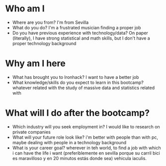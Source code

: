 # Who am I

* Where are you from?	I'm from Sevilla
* What do you do?	I'm a frustrated musician finding a proper job
* Do you have previous experience with technology/data?	On paper (literally), I have strong statistical and math skills, but I don't have a proper technology background

# Why am I here

* What has brought you to Ironhack?	I want to have a better job
* What knowledge/skills do you expect to learn in this bootcamp?	whatever related with the study of massive data and statistics related with

# What will I do after the bootcamp?

* Which industry will you seek employment in?	I would like to research on private companies
* What will your future role look like?	i'm better with people than with pc, maybe dealing with people in a technology background
* What is your career goal?	wherever in teh world, to find a job with which i can have the life i want (preferiblemente en sevilla porque su carril bici es maravilloso y en 20 minutos estás donde sea) vehicula iaculis.
